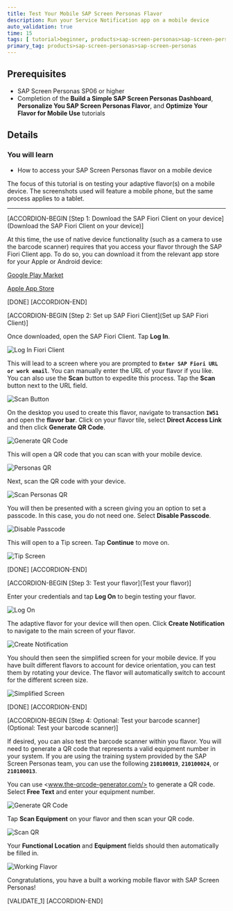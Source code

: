```yaml
---
title: Test Your Mobile SAP Screen Personas Flavor
description: Run your Service Notification app on a mobile device
auto_validation: true
time: 15
tags: [ tutorial>beginner, products>sap-screen-personas>sap-screen-personas, topic>mobile, products>sap-fiori]
primary_tag: products>sap-screen-personas>sap-screen-personas
---
```


## Prerequisites
 - SAP Screen Personas SP06 or higher
 - Completion of the **Build a Simple SAP Screen Personas Dashboard**, **Personalize You SAP Screen Personas Flavor**, and **Optimize Your Flavor for Mobile Use** tutorials

## Details
### You will learn
  - How to access your SAP Screen Personas flavor on a mobile device

The focus of this tutorial is on testing your adaptive flavor(s) on a mobile device. The screenshots used will feature a mobile phone, but the same process applies to a tablet.

---

[ACCORDION-BEGIN [Step 1: Download the SAP Fiori Client on your device](Download the SAP Fiori Client on your device)]

At this time, the use of native device functionality (such as a camera to use the barcode scanner) requires that you access your flavor through the SAP Fiori Client app. To do so, you can download it from the relevant app store for your Apple or Android device:

[Google Play Market](https://play.google.com/store/apps/details?id=com.sap.fiori.client&hl=enhttps://play.google.com/store/apps/details?id=com.sap.fiori.client&hl=en)

[Apple App Store](https://play.google.com/store/apps/details?id=com.sap.fiori.client&hl=enhttps://play.google.com/store/apps/details?id=com.sap.fiori.client&hl=en)



[DONE]
[ACCORDION-END]

[ACCORDION-BEGIN [Step 2: Set up SAP Fiori Client](Set up SAP Fiori Client)]

Once downloaded, open the SAP Fiori Client. Tap **Log In**.

![Log In Fiori Client](Log-In-Fiori.jpg)

This will lead to a screen where you are prompted to **`Enter SAP Fiori URL or work email`**. You can manually enter the URL of your flavor if you like. You can also use the **Scan** button to expedite this process. Tap the **Scan** button next to the URL field.

![Scan Button](Enter-URL.jpg)

On the desktop you used to create this flavor, navigate to transaction **`IW51`** and open the **flavor bar**. Click on your flavor tile, select **Direct Access Link** and then click **Generate QR Code**.

![Generate QR Code](Generate-QR-Code.png)

This will open a QR code that you can scan with your mobile device.

![Personas QR](Personas-QR.png)

Next, scan the QR code with your device.

![Scan Personas QR](Scan-Personas-QR.jpg)

You will then be presented with a screen giving you an option to set a passcode. In this case, you do not need one. Select **Disable Passcode**.

![Disable Passcode](Disable-Passcode.jpg)

This will open to a Tip screen. Tap **Continue** to move on.

![Tip Screen](Tip-Screen.jpg)

[DONE]
[ACCORDION-END]


[ACCORDION-BEGIN [Step 3: Test your flavor](Test your flavor)]

Enter your credentials and tap **Log On** to begin testing your flavor.

![Log On](Log-On.jpg)

The adaptive flavor for your device will then open. Click **Create Notification** to navigate to the main screen of your flavor.

![Create Notification](Create-Notification.jpg)

You should then seen the simplified screen for your mobile device. If you have built different flavors to account for device orientation, you can test them by rotating your device. The flavor will automatically switch to account for the different screen size.

![Simplified Screen](Simple-Screen.jpg)

[DONE]
[ACCORDION-END]

[ACCORDION-BEGIN [Step 4: Optional: Test your barcode scanner](Optional: Test your barcode scanner)]

If desired, you can also test the barcode scanner within you flavor. You will need to generate a QR code that represents a valid equipment number in your system. If you are using the training system provided by the SAP Screen Personas team, you can use the following **`210100019`**, **`210100024`**, or **`210100013`**.

You can use <www.the-qrcode-generator.com/> to generate a QR code. Select **Free Text** and enter your equipment number.

![Generate QR Code](Generate-QR-Code.png)

Tap **Scan Equipment** on your flavor and then scan your QR code.

![Scan QR](Scan-QR.jpg)

Your **Functional Location** and **Equipment** fields should then automatically be filled in.

![Working Flavor](Working-Flavor.jpg)

Congratulations, you have a built a working mobile flavor with SAP Screen Personas!

[VALIDATE_1]
[ACCORDION-END]
